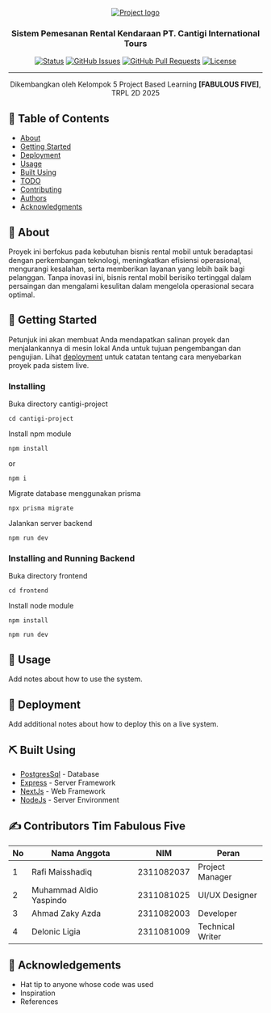 <p align="center">
  <a href="" rel="noopener">
 <img src="https://i.pinimg.com/736x/3a/5b/97/3a5b97610d1406b26164d3566cf9d39f.jpg" alt="Project logo"></a>
</p>

<h3 align="center">Sistem Pemesanan Rental Kendaraan PT. Cantigi International Tours</h3>

<div align="center">

[![Status](https://img.shields.io/badge/status-active-success.svg)]()
[![GitHub Issues](https://img.shields.io/github/issues/kylelobo/The-Documentation-Compendium.svg)](https://github.com/rmaisshadiq/fabulous-five/issues)
[![GitHub Pull Requests](https://img.shields.io/github/issues-pr/kylelobo/The-Documentation-Compendium.svg)](https://github.com/rmaisshadiq/fabulous-five/pulls)
[![License](https://img.shields.io/badge/license-MIT-blue.svg)](/LICENSE)

</div>

---

<p align="center"> Dikembangkan oleh Kelompok 5 Project Based Learning <b>[FABULOUS FIVE]</b>, TRPL 2D 2025
    <br> 
</p>

## 📝 Table of Contents

- [About](#about)
- [Getting Started](#getting_started)
- [Deployment](#deployment)
- [Usage](#usage)
- [Built Using](#built_using)
- [TODO](../TODO.md)
- [Contributing](../CONTRIBUTING.md)
- [Authors](#authors)
- [Acknowledgments](#acknowledgement)

## 🧐 About <a name = "about"></a>

Proyek ini berfokus pada kebutuhan bisnis rental mobil untuk beradaptasi dengan perkembangan teknologi, meningkatkan efisiensi operasional, mengurangi kesalahan, serta memberikan layanan yang lebih baik bagi pelanggan. Tanpa inovasi ini, bisnis rental mobil berisiko tertinggal dalam persaingan dan mengalami kesulitan dalam mengelola operasional secara optimal.

## 🏁 Getting Started <a name = "getting_started"></a>

Petunjuk ini akan membuat Anda mendapatkan salinan proyek dan menjalankannya di mesin lokal Anda untuk tujuan pengembangan dan pengujian. Lihat [deployment](#deployment) untuk catatan tentang cara menyebarkan proyek pada sistem live.

### Installing

Buka directory cantigi-project

```
cd cantigi-project
```

Install npm module

```
npm install
```

or 

```
npm i
```

Migrate database menggunakan prisma

```
npx prisma migrate
```

Jalankan server backend

```
npm run dev
```


### Installing and Running Backend

Buka directory frontend

```
cd frontend
```

Install node module

```
npm install
```

```
npm run dev
```

## 🎈 Usage <a name="usage"></a>

Add notes about how to use the system.

## 🚀 Deployment <a name = "deployment"></a>

Add additional notes about how to deploy this on a live system.

## ⛏️ Built Using <a name = "built_using"></a>

- [PostgresSql](https://www.mongodb.com/) - Database
- [Express](https://expressjs.com/) - Server Framework
- [NextJs](https://vuejs.org/) - Web Framework
- [NodeJs](https://nodejs.org/en/) - Server Environment

## ✍️ Contributors <a name = "authors">Tim Fabulous Five</a>

| No |   Nama Anggota  | NIM | Peran |
| -- | --------------- | --- | ----- |
| 1  | Rafi Maisshadiq | 2311082037 | Project Manager |
| 2  | Muhammad Aldio Yaspindo | 2311081025 | UI/UX Designer |
| 3  | Ahmad Zaky Azda | 2311082003 | Developer |
| 4  | Delonic Ligia | 2311081009 | Technical Writer |

## 🎉 Acknowledgements <a name = "acknowledgement"></a>

- Hat tip to anyone whose code was used
- Inspiration
- References
